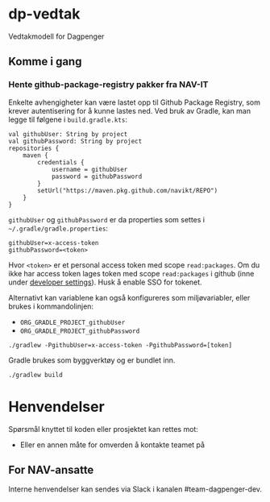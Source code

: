 # dp-vedtak

Vedtakmodell for Dagpenger

## Komme i gang

### Hente github-package-registry pakker fra NAV-IT
Enkelte avhengigheter kan være lastet opp til Github Package Registry, som krever autentisering for å kunne lastes ned. Ved bruk av Gradle, kan man legge til følgene i `build.gradle.kts`:

```
val githubUser: String by project
val githubPassword: String by project
repositories {
    maven {
        credentials {
            username = githubUser
            password = githubPassword
        }
        setUrl("https://maven.pkg.github.com/navikt/REPO")
    }
}
```

`githubUser` og `githubPassword` er da properties som settes i `~/.gradle/gradle.properties`:

```                                                     
githubUser=x-access-token
githubPassword=<token>
```

Hvor `<token>` er et personal access token med scope `read:packages`.
Om du ikke har access token lages token med scope `read:packages` i github (inne under [developer settings](https://github.com/settings/tokens)). Husk å enable SSO for tokenet.

Alternativt kan variablene kan også konfigureres som miljøvariabler, eller brukes i kommandolinjen:

* `ORG_GRADLE_PROJECT_githubUser`
* `ORG_GRADLE_PROJECT_githubPassword`

```
./gradlew -PgithubUser=x-access-token -PgithubPassword=[token]
```

Gradle brukes som byggverktøy og er bundlet inn.

```
./gradlew build
```
# Henvendelser

Spørsmål knyttet til koden eller prosjektet kan rettes mot:

* Eller en annen måte for omverden å kontakte teamet på

## For NAV-ansatte

Interne henvendelser kan sendes via Slack i kanalen #team-dagpenger-dev.